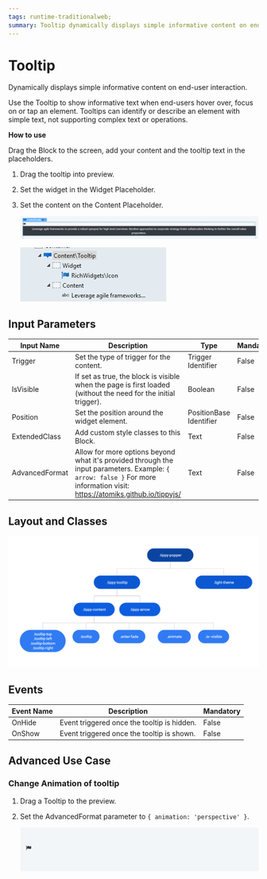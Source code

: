 ```yaml
---
tags: runtime-traditionalweb; 
summary: Tooltip dynamically displays simple informative content on end-user interaction.
---
```


# Tooltip

Dynamically displays simple informative content on end-user interaction.

Use the Tooltip to show informative text when end-users hover over, focus on or tap an element. Tooltips can identify or describe an element with simple text, not supporting complex text or operations.

**How to use**

Drag the Block to the screen, add your content and the tooltip text in the placeholders.

1. Drag the tooltip into preview.
1. Set the widget in the Widget Placeholder.
1. Set the content on the Content Placeholder.

    ![](<images/tooltip-image-1.png?width=500>) 
    
    ![](<images/tooltip-image-2.png>)

## Input Parameters

| **Input Name** |  **Description** |  **Type** | **Mandatory** | **Default Value** |
|---|---|---|---|---|
| Trigger | Set the type of trigger for the content. | Trigger Identifier | False | Entities.Trigger.Hover |
| IsVisible | If set as true, the block is visible when the page is first loaded (without the need for the initial trigger). | Boolean | False | False |
| Position | Set the position around the widget element. | PositionBase Identifier | False | Entities.PositionBase.Top |
| ExtendedClass |  Add custom style classes to this Block. | Text | False | none |
| AdvancedFormat | Allow for more options beyond what it's provided through the input parameters. Example: `{ arrow: false }` For more information visit: https://atomiks.github.io/tippyjs/ | Text | False | none |

## Layout and Classes

![](<images/tooltip-image-3.png>)

## Events

| **Event Name** |  **Description** |  **Mandatory**  |
| ---|---|--- |  
| OnHide | Event triggered once the tooltip is hidden.  |  False  |
| OnShow | Event triggered once the tooltip is shown.  |  False  |

## Advanced Use Case

### Change Animation of tooltip

1. Drag a Tooltip to the preview.
1. Set the AdvancedFormat parameter to `{ animation: 'perspective' }`.

    ![](<images/tooltip-gif-1.gif>) 
